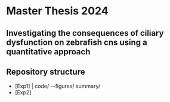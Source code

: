 # Master Thesis 2024

## Investigating the consequences of ciliary dysfunction on zebrafish cns using a quantitative approach

## Repository structure

- [Exp1]
  | code/
  --figures/
  summary/
- [Exp2]
